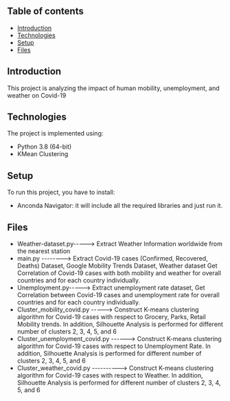 ## Table of contents
* [Introduction](#general-info)
* [Technologies](#technologies)
* [Setup](#setup)
* [Files](#attached-files)

## Introduction
This project is analyzing the impact of human mobility, unemployment, and weather on Covid-19  
## Technologies
The project is implemented using:
* Python 3.8 (64-bit)
* KMean Clustering

## Setup
To run this project, you have to install:
* Anconda Navigator: it will include all the required libraries and just run it.
 
## Files
* Weather-dataset.py-----> Extract Weather Information worldwide from the nearest station
* main.py --------> Extract Covid-19 cases (Confirmed, Recovered, Deaths) Dataset, Google Mobility Trends Dataset, Weather dataset 
                    Get Correlation of Covid-19 cases with both mobility and weather for overall countries and for each country individually.
*  Unemployment.py-----> Extract unemployment rate dataset, Get Correlation between Covid-19 cases and unemployment rate for overall countries and for each country individually.
* Cluster_mobility_covid.py -----> Construct K-means clustering algorithm for Covid-19 cases with respect to Grocery, Parks, Retail Mobility trends. In addition, Silhouette                                          Analysis is performed for different number of clusters 2, 3, 4, 5, and 6
* Cluster_unemployment_covid.py ------> Construct K-means clustering algorithm for Covid-19 cases with respect to Unemployment Rate. In addition, Silhouette                                                               Analysis is performed for different number of clusters 2, 3, 4, 5, and 6
* Cluster_weather_covid.py ----------> Construct K-means clustering algorithm for Covid-19 cases with respect to Weather. In addition, Silhouette                                                                          Analysis is performed for different number of clusters 2, 3, 4, 5, and 6
